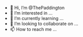 - 👋 Hi, I’m @ThePaddington
- 👀 I’m interested in ...
- 🌱 I’m currently learning ...
- 💞️ I’m looking to collaborate on ...
- 📫 How to reach me ...

<!---
ThePaddington/ThePaddington is a ✨ special ✨ repository because its `README.md` (this file) appears on your GitHub profile.
You can click the Preview link to take a look at your changes.
--->
